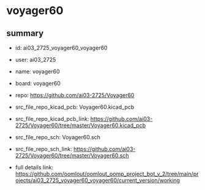 # voyager60
 
## summary 
* id: ai03_2725_voyager60_voyager60
* user: ai03_2725
* name: voyager60
* board: voyager60
* repo: https://github.com/ai03-2725/Voyager60
* src_file_repo_kicad_pcb: Voyager60.kicad_pcb
* src_file_repo_kicad_pcb_link: https://github.com/ai03-2725/Voyager60/tree/master/Voyager60.kicad_pcb


* src_file_repo_sch: Voyager60.sch
* src_file_repo_sch_link: https://github.com/ai03-2725/Voyager60/tree/master/Voyager60.sch
* full details link: https://github.com/oomlout/oomlout_oomp_project_bot_v_2/tree/main/projects/ai03_2725_voyager60_voyager60/current_version/working  






